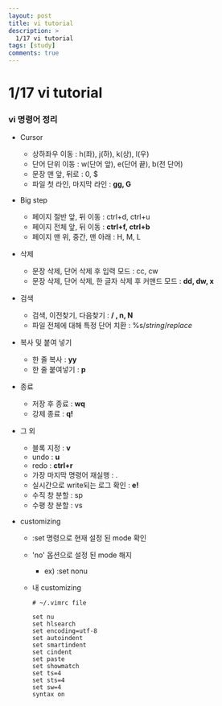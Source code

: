 ```yaml
---
layout: post
title: vi tutorial
description: >
  1/17 vi tutorial
tags: [study]
comments: true
---
```


# 1/17 vi tutorial

### vi 명령어 정리

- Cursor

  - 상하좌우 이동 : h(좌), j(하), k(상), l(우)
  - 단어 단위 이동 : w(단어 앞), e(단어 끝), b(전 단어)
  - 문장 맨 앞, 뒤로 : 0, $
  - 파일 첫 라인, 마지막 라인 : **gg, G**

- Big step

  - 페이지 절반 앞, 뒤 이동 : ctrl+d, ctrl+u
  - 페이지 전체 앞, 뒤 이동 : **ctrl+f, ctrl+b**
  - 페이지 맨 위, 중간, 맨 아래 : H, M, L

- 삭제

  - 문장 삭제, 단어 삭제 후 입력 모드 : cc, cw
  - 문장 삭제, 단어 삭제, 한 글자 삭제 후 커맨드 모드 : **dd, dw, x**

- 검색

  - 검색, 이전찾기, 다음찾기 : **/ , n, N**
  - 파일 전체에 대해 특정 단어 치환 : %s/*string*/*replace*

- 복사 및 붙여 넣기

  - 한 줄 복사 : **yy**
  - 한 줄 붙여넣기 : **p**

- 종료

  - 저장 후 종료 : **wq**
  - 강제 종료 : **q!**

- 그 외

  - 블록 지정 : **v**
  - undo : **u**
  - redo : **ctrl+r**
  - 가장 마지막 명령어 재실행 : .
  - 실시간으로 write되는 로그 확인 : **e!**
  - 수직 창 분할 : sp
  - 수평 창 분할 : vs

- customizing

  - :set 명령으로 현재 설정 된 mode 확인

  - 'no' 옵션으로 설정 된 mode 해지 

    - ex) :set nonu

  - 내 customizing

    ```
    # ~/.vimrc file
    
    set nu
    set hlsearch
    set encoding=utf-8
    set autoindent
    set smartindent
    set cindent
    set paste
    set showmatch
    set ts=4
    set sts=4
    set sw=4
    syntax on
    ```

